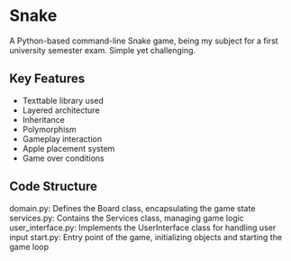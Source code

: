 # Snake
 A Python-based command-line Snake game, being my subject for a first university semester exam. Simple yet challenging.

## Key Features
* Texttable library used
* Layered architecture
* Inheritance
* Polymorphism
* Gameplay interaction
* Apple placement system
* Game over conditions

## Code Structure

domain.py: Defines the Board class, encapsulating the game state
services.py: Contains the Services class, managing game logic
user_interface.py: Implements the UserInterface class for handling user input
start.py: Entry point of the game, initializing objects and starting the game loop
